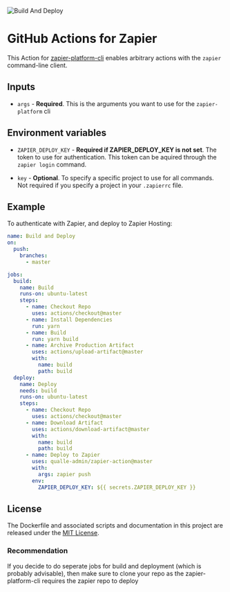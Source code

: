 ![Build And Deploy](https://github.com/qualle-admin/qualle-web/workflows/Build%20and%20Deploy/badge.svg)
# GitHub Actions for Zapier

This Action for [zapier-platform-cli](https://platform.zapier.com/) enables arbitrary actions with the `zapier` command-line client.

## Inputs

- `args` - **Required**. This is the arguments you want to use for the `zapier-platform` cli

## Environment variables

- `ZAPIER_DEPLOY_KEY` - **Required if ZAPIER_DEPLOY_KEY is not set**. The token to use for authentication. This token can be aquired through the `zapier login` command.

- `key` - **Optional**. To specify a specific project to use for all commands. Not required if you specify a project in your `.zapierrc` file.

## Example

To authenticate with Zapier, and deploy to Zapier Hosting:

```yaml
name: Build and Deploy
on:
  push:
    branches:
      - master

jobs:
  build:
    name: Build
    runs-on: ubuntu-latest
    steps:
      - name: Checkout Repo
        uses: actions/checkout@master
      - name: Install Dependencies
        run: yarn
      - name: Build
        run: yarn build
      - name: Archive Production Artifact
        uses: actions/upload-artifact@master
        with:
          name: build
          path: build
  deploy:
    name: Deploy
    needs: build
    runs-on: ubuntu-latest
    steps:
      - name: Checkout Repo
        uses: actions/checkout@master
      - name: Download Artifact
        uses: actions/download-artifact@master
        with:
          name: build
          path: build
      - name: Deploy to Zapier
        uses: qualle-admin/zapier-action@master
        with:
          args: zapier push
        env:
          ZAPIER_DEPLOY_KEY: ${{ secrets.ZAPIER_DEPLOY_KEY }}
```

## License

The Dockerfile and associated scripts and documentation in this project are released under the [MIT License](LICENSE).

### Recommendation

If you decide to do seperate jobs for build and deployment (which is probably advisable), then make sure to clone your repo as the zapier-platform-cli requires the zapier repo to deploy
